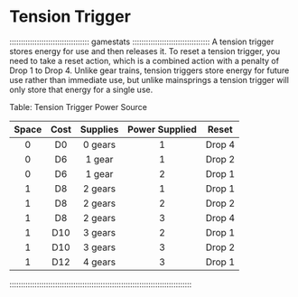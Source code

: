 # Tension Trigger

::::::::::::::::::::::::::::::::::: gamestats ::::::::::::::::::::::::::::::::::
A tension trigger stores energy for use and then releases it. To reset a
tension trigger, you need to take a reset action, which is a combined
action with a penalty of Drop 1 to Drop 4. Unlike gear trains, tension
triggers store energy for future use rather than immediate use, but
unlike mainsprings a tension trigger will only store that energy for a
single use.

Table: Tension Trigger Power Source

| Space | Cost | Supplies | Power Supplied | Reset  |
| :---: | :--: | :------: | :------------: | :----: |
| 0     | D0   | 0 gears  | 1              | Drop 4 |
| 0     | D6   | 1 gear   | 1              | Drop 2 |
| 0     | D6   | 1 gear   | 2              | Drop 1 |
| 1     | D8   | 2 gears  | 1              | Drop 1 |
| 1     | D8   | 2 gears  | 2              | Drop 2 |
| 1     | D8   | 2 gears  | 3              | Drop 4 |
| 1     | D10  | 3 gears  | 2              | Drop 1 |
| 1     | D10  | 3 gears  | 3              | Drop 2 |
| 1     | D12  | 4 gears  | 3              | Drop 1 |
::::::::::::::::::::::::::::::::::::::::::::::::::::::::::::::::::::::::::::::::
